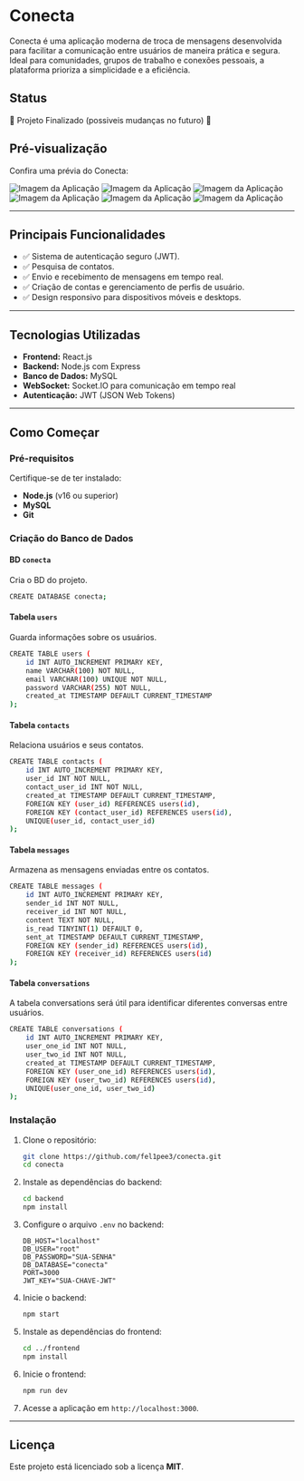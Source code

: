 # Conecta

Conecta é uma aplicação moderna de troca de mensagens desenvolvida para facilitar a comunicação entre usuários de maneira prática e segura. Ideal para comunidades, grupos de trabalho e conexões pessoais, a plataforma prioriza a simplicidade e a eficiência.

## Status
🚧 Projeto Finalizado (possiveis mudanças no futuro) 🚧

## Pré-visualização
Confira uma prévia do Conecta:

![Imagem da Aplicação](frontend/images/tela1.png)
![Imagem da Aplicação](frontend/images/tela2.png)
![Imagem da Aplicação](frontend/images/tela3.png)
![Imagem da Aplicação](frontend/images/tela4.png)
![Imagem da Aplicação](frontend/images/tela5.png)
![Imagem da Aplicação](frontend/images/tela6.png)

---

## Principais Funcionalidades
- ✅ Sistema de autenticação seguro (JWT).
- ✅ Pesquisa de contatos.
- ✅ Envio e recebimento de mensagens em tempo real.
- ✅ Criação de contas e gerenciamento de perfis de usuário.
- ✅ Design responsivo para dispositivos móveis e desktops.

---

## Tecnologias Utilizadas
- **Frontend:** React.js
- **Backend:** Node.js com Express
- **Banco de Dados:** MySQL
- **WebSocket:** Socket.IO para comunicação em tempo real
- **Autenticação:** JWT (JSON Web Tokens)

---

## Como Começar

### Pré-requisitos
Certifique-se de ter instalado:
- **Node.js** (v16 ou superior)
- **MySQL**
- **Git**

### Criação do Banco de Dados

#### BD `conecta`
Cria o BD do projeto.
```bash
CREATE DATABASE conecta;
```

#### Tabela `users`
Guarda informações sobre os usuários.
```bash
CREATE TABLE users (
    id INT AUTO_INCREMENT PRIMARY KEY,
    name VARCHAR(100) NOT NULL,
    email VARCHAR(100) UNIQUE NOT NULL,
    password VARCHAR(255) NOT NULL,
    created_at TIMESTAMP DEFAULT CURRENT_TIMESTAMP
);
```

#### Tabela `contacts`
Relaciona usuários e seus contatos.
```bash
CREATE TABLE contacts (
    id INT AUTO_INCREMENT PRIMARY KEY,
    user_id INT NOT NULL,
    contact_user_id INT NOT NULL,
    created_at TIMESTAMP DEFAULT CURRENT_TIMESTAMP,
    FOREIGN KEY (user_id) REFERENCES users(id),
    FOREIGN KEY (contact_user_id) REFERENCES users(id),
    UNIQUE(user_id, contact_user_id)            
);
```

#### Tabela `messages`
Armazena as mensagens enviadas entre os contatos.
```bash
CREATE TABLE messages (
    id INT AUTO_INCREMENT PRIMARY KEY,
    sender_id INT NOT NULL,
    receiver_id INT NOT NULL,
    content TEXT NOT NULL,
    is_read TINYINT(1) DEFAULT 0,
    sent_at TIMESTAMP DEFAULT CURRENT_TIMESTAMP,
    FOREIGN KEY (sender_id) REFERENCES users(id),
    FOREIGN KEY (receiver_id) REFERENCES users(id)
);
```

#### Tabela `conversations`
A tabela conversations será útil para identificar diferentes conversas entre usuários.
```bash
CREATE TABLE conversations (
    id INT AUTO_INCREMENT PRIMARY KEY,
    user_one_id INT NOT NULL,
    user_two_id INT NOT NULL,
    created_at TIMESTAMP DEFAULT CURRENT_TIMESTAMP,
    FOREIGN KEY (user_one_id) REFERENCES users(id),
    FOREIGN KEY (user_two_id) REFERENCES users(id),
    UNIQUE(user_one_id, user_two_id)
);
```

### Instalação

1. Clone o repositório:
    ```bash
    git clone https://github.com/fel1pee3/conecta.git
    cd conecta
    ```

2. Instale as dependências do backend:
    ```bash
    cd backend
    npm install
    ```

3. Configure o arquivo `.env` no backend:
    ```env
    DB_HOST="localhost"
    DB_USER="root"
    DB_PASSWORD="SUA-SENHA"
    DB_DATABASE="conecta"
    PORT=3000
    JWT_KEY="SUA-CHAVE-JWT"
    ```

4. Inicie o backend:
    ```bash
    npm start
    ```

5. Instale as dependências do frontend:
    ```bash
    cd ../frontend
    npm install
    ```

6. Inicie o frontend:
    ```bash
    npm run dev
    ```

7. Acesse a aplicação em `http://localhost:3000`.

---

## Licença
Este projeto está licenciado sob a licença **MIT**.
